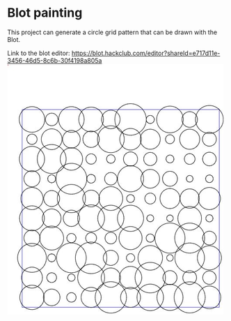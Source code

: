 # Blot painting
This project can generate a circle grid pattern that can be drawn with the Blot.

Link to the blot editor: https://blot.hackclub.com/editor?shareId=e717d11e-3456-46d5-8c6b-30f4198a805a
![](snapshot_1.JPG)
